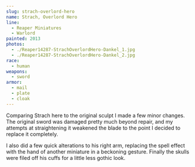 ```yaml
---
slug: strach-overlord-hero
name: Strach, Overlord Hero
line:
  - Reaper Miniatures
  - Warlord
painted: 2013
photos:
  - ./Reaper14287-StrachOverlordHero-Dankel_1.jpg
  - ./Reaper14287-StrachOverlordHero-Dankel_2.jpg
race:
  - human
weapons:
  - sword
armor:
  - mail
  - plate
  - cloak
---
```


Comparing Strach here to the original sculpt I made a few minor changes. The original sword was damaged pretty much beyond repair, and my attempts at straightening it weakened the blade to the point I decided to replace it completely.

I also did a few quick alterations to his right arm, replacing the spell effect with the hand of another miniature in a beckoning gesture. Finally the skulls were filed off his cuffs for a little less gothic look.
